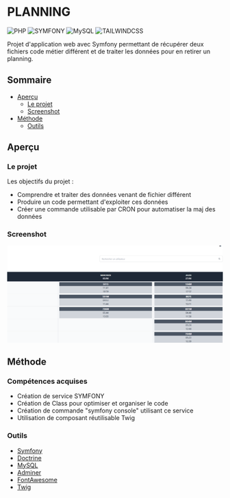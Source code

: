 # PLANNING

![PHP](https://img.shields.io/badge/PHP-777BB4?style=for-the-badge&logo=php&logoColor=white)
![SYMFONY](https://img.shields.io/badge/connect-%2300843e.svg?style=for-the-badge&logo=symfony&logoColor=white)
![MySQL](https://img.shields.io/badge/MySQL-00000F?style=for-the-badge&logo=mysql&logoColor=white)
![TAILWINDCSS](https://img.shields.io/badge/Tailwind_CSS-38B2AC?style=for-the-badge&logo=tailwind-css&logoColor=white)


Projet d'application web avec Symfony permettant de récupérer deux fichiers code métier différent et de traiter les données pour en retirer un planning.

## Sommaire

- [Aperçu](#aperçu)
  - [Le projet](#le-projet)
  - [Screenshot](#screenshot)
- [Méthode](#méthode)
  - [Outils](#outils)

## Aperçu

### Le projet

Les objectifs du projet :

- Comprendre et traiter des données venant de fichier différent
- Produire un code permettant d'exploiter ces données
- Créer une commande utilisable par CRON pour automatiser la maj des données

### Screenshot

<img src="/planning.png">


## Méthode

### Compétences acquises

- Création de service SYMFONY
- Création de Class pour optimiser et organiser le code
- Création de commande "symfony console" utilisant ce service
- Utilisation de composant réutilisable Twig

### Outils

- [Symfony](https://symfony.com/)
- [Doctrine](https://symfony.com/doc/current/doctrine.html)
- [MySQL](https://www.mysql.com/)
- [Adminer](https://www.adminer.org/)
- [FontAwesome](https://fontawesome.com/)
- [Twig](https://twig.symfony.com/)
